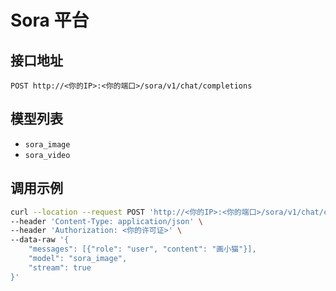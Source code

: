 # Sora 平台

## 接口地址

```curl
POST http://<你的IP>:<你的端口>/sora/v1/chat/completions
```

## 模型列表

- `sora_image`
- `sora_video`

## 调用示例

```bash
curl --location --request POST 'http://<你的IP>:<你的端口>/sora/v1/chat/completions' \
--header 'Content-Type: application/json' \
--header 'Authorization: <你的许可证>' \
--data-raw '{
    "messages": [{"role": "user", "content": "画小猫"}],
    "model": "sora_image",
    "stream": true
}'
```
